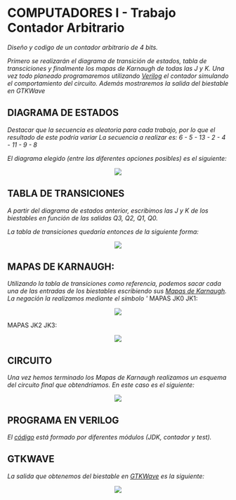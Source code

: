 # COMPUTADORES I - Trabajo Contador Arbitrario

_Diseño y codigo de un contador arbitrario de 4 bits._

_Primero se realizarán el diagrama de transición de estados, tabla de transciciones y
finalmente los mapas de Karnaugh de todas las J y K. Una vez todo planeado programaremos
utilizando [Verilog](https://en.wikipedia.org/wiki/Verilog) el contador simulando el comportamiento del circuito. 
Además mostraremos la salida del biestable en GTKWave_


## DIAGRAMA DE ESTADOS
_Destacar que la secuencia es aleatoria para cada trabajo, por lo que el resultado
de este podría variar_
_La secuencia a realizar es: 6 - 5 - 13 - 2 - 4 - 11 - 9 - 8_

_El diagrama elegido (entre las diferentes opciones posibles) es el siguiente:_

<p align="center">
  <img src="https://github.com/oscaarrhernandez/ContadorBiestablesJK/blob/main/Contador-4-Biestables/Diagrama,%20transiciones%20y%20karnaugh/Diagrama.jpg">
</p>


## TABLA DE TRANSICIONES
_A partir del diagrama de estados anterior, escribimos las J y K de los biestables
en función de las salidas Q3, Q2, Q1, Q0._

_La tabla de transiciones quedaría entonces de la siguiente forma:_

<p align="center">
  <img src="https://github.com/oscaarrhernandez/ContadorBiestablesJK/blob/main/Contador-4-Biestables/Diagrama%2C%20transiciones%20y%20karnaugh/Transiciones.jpg">
</p>


## MAPAS DE KARNAUGH:
_Utilizando la tabla de transiciones como referencia, podemos sacar cada una de las
entradas de los biestables escribiendo sus [Mapas de Karnaugh](https://es.wikipedia.org/wiki/Mapa_de_Karnaugh). La negación la
realizamos mediante el símbolo '_
MAPAS JK0 JK1: 
<p align="center">
  <img src="https://github.com/oscaarrhernandez/ContadorBiestablesJK/blob/main/Contador-4-Biestables/Diagrama%2C%20transiciones%20y%20karnaugh/MapasJK0JK1.jpg">
</p>
MAPAS JK2 JK3:
<p align="center">
  <img src="https://github.com/oscaarrhernandez/ContadorBiestablesJK/blob/main/Contador-4-Biestables/Diagrama%2C%20transiciones%20y%20karnaugh/MapasJK2JK3.jpg">
</p>


## CIRCUITO
_Una vez hemos terminado los Mapas de Karnaugh realizamos un esquema del circuito
final que obtendríamos._ 
_En este caso es el siguiente:_

<p align="center">
  <img src="https://github.com/oscaarrhernandez/ContadorBiestablesJK/blob/main/Contador-4-Biestables/Circuito/Circuito.jpg">
</p>


## PROGRAMA EN VERILOG
_El [código](https://github.com/oscaarrhernandez/ContadorBiestablesJK/blob/main/Contador-4-Biestables/C%C3%B3digo/circuitoverilog.v) está formado por diferentes módulos (JDK, contador y test)._


## GTKWAVE
_La salida que obtenemos del biestable en [GTKWave](http://gtkwave.sourceforge.net/) es la siguiente:_

<p align="center">
  <img src="https://github.com/oscaarrhernandez/ContadorBiestablesJK/blob/main/Contador-4-Biestables/Cronograma/GTKwave.jpg">
</p>

